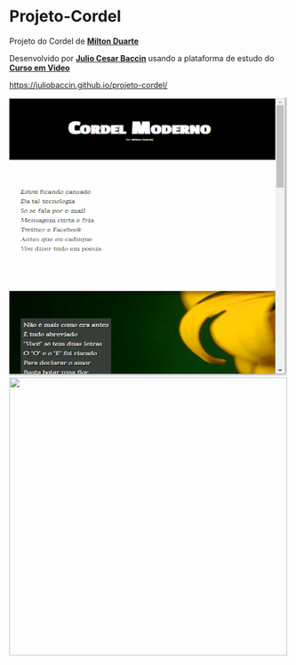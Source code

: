 # Projeto-Cordel
Projeto do Cordel de <a target="_blank" rel="external" href="https://www.recantodasletras.com.br/poesias/3186743"><strong>Milton Duarte</strong></a>

 Desenvolvido por <a target="_blank" rel="external" href="https://github.com/juliobaccin/"><strong>Julio Cesar Baccin</strong></a> usando a plataforma de estudo do <a target="_blank" rel="external" href="https://www.cursoemvideo.com/"><strong>Curso em Video</strong></a>

https://juliobaccin.github.io/projeto-cordel/

<div>
<img width="500" height="500" src="https://github.com/juliobaccin/projeto-cordel/blob/main/Site%20Cotdel.gif?raw=true"> <img align="rigth" width="500" height="500" src="https://user-images.githubusercontent.com/101740786/159775856-0a774a67-a233-4ba2-b801-e16556ee3784.png">
</div>
